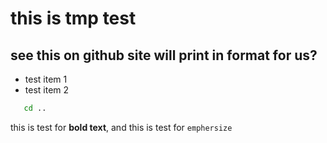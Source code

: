 # this is tmp test

## see this on github site will print in format for us?

- test item 1
- test item 2

```bash
   cd ..
```

this is test for **bold text**, and this is test for `emphersize`
